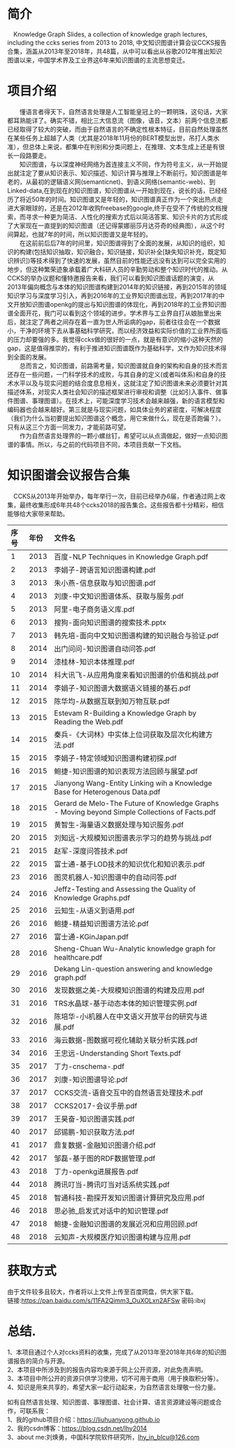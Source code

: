 # 简介
&emsp;Knowledge Graph Slides, a collection of knowledge graph lectures, including the ccks series from 2013 to 2018, 中文知识图谱计算会议CCKS报告合集，涵盖从2013年至2018年，共48篇，从中可以看出从谷歌2012年推出知识图谱以来，中国学术界及工业界这6年来知识图谱的主流思想变迁。

# 项目介绍
&emsp;&emsp;懂语言者得天下，自然语言处理是人工智能皇冠上的一颗明珠，这句话，大家都耳熟能详了。确实不错，相比三大信息流（图像，语音，文本）前两个信息流都已经取得了较大的突破，而由于自然语言的不确定性根本特征，目前自然处理虽然在某些任务上超越了人类（尤其是2018年11月份的BERT模型出世，吊打人类水准），但总体上来说，都集中在判别和分类问题上，在推理、文本生成上还是有很长一段路要走。  
&emsp;&emsp;知识图谱，与以深度神经网络为首连接主义不同，作为符号主义，从一开始提出就注定了要从知识表示、知识描述、知识计算与推理上不断前行。知识图谱是年老的，从最初的逻辑语义网(semanticnet)、到语义网络(semantic-web)、到Linked-data,在到现在的知识图谱，知识图谱从一开始到现在，说长的话，已经经历了将近50年的时间。知识图谱又是年轻的，知识图谱真正作为一个突出热点走进大家眼球的，还是在2012年收购freebase的google,终于在受不了传统的文档搜索，而寻求一种更为简洁、人性化的搜索方式后以简洁答案、知识卡片的方式形成了大家现在一直提到的知识图谱（还记得蒙娜丽莎月达芬奇的经典图），从这个时间算起，也就7年的时间，所以知识图谱又是年轻的。  
&emsp;&emsp;在这前前后后7年的时间里，知识图谱得到了全面的发展，从知识的组织，知识的构建(包括知识抽取，知识融合，知识链接，知识补全[缺失知识补充，既定知识辨识])等技术得到了快速的发展，虽然目前的性能还远没有达到可以完全实用的地步，但这种繁荣迹象承载着广大科研人员的辛勤劳动和整个知识时代的推动。从CCKS的举办议题和懂特邀报告来看，我们可以看到知识图谱话题的演变，从2013年偏向概念与本体的知识图谱构建到2014年的知识链接，再到2015年的领域知识学习与深度学习引入，再到2016年的工业界知识图谱出现，再到2017年的中文开放知识图谱openkg的提出与知识图谱的体现化，再到2018年的工业界知识图谱全面开花，我门可以看到这个领域的进步。学术界与工业界自打从娘胎里出来后，就注定了两者之间存在着一直为世人所诟病的gap，前者往往会在一个数据小，干净的环境下去从事基础科学研究，而以经济效益和实际价值的工业界所面临的压力却要强的多。我觉得ccks做的很好的一点，就是有意识的缩小这种天然的gap，这是值得推崇的，有利于推进知识图谱既作为基础科学，又作为知识技术得到全面的发展。  
&emsp;&emsp;总而言之，知识图谱，前路需考量，知识图谱就自身的架构和自身的技术而言还存在一些问题，一门科学技术的成败，与其自身的定义(或者叫体系)和自身的技术水平以及与现实问题的结合度息息相关，这就注定了知识图谱未来必须要针对其描述体系，对现实人类社会知识的描述框架进行审视和调整（比如引入事件、做事件图谱、事理图谱）。在技术上，可能深度学习技术会越来越强，新的语言模型和编码器也会越来越好。第三就是与现实问题，如具体业务的紧密度，可解决程度（我们为什么当初要提出知识图谱这个概念，用它来做什么，现在是否跑偏？）。只有从这三个方面一同发力，才能前路可望。  
&emsp;&emsp;作为自然语言处理界的一颗小螺丝钉，希望可以从点滴做起，做好一点知识图谱的事情。所以，与之前的代码项目不同，本项目贡献一下文档。  

# 知识图谱会议报告合集
&emsp;CCKS从2013年开始举办，每年举行一次，目前已经举办6届，作者通过网上收集，最终收集形成6年共48个ccks2018的报告集合。这些报告都十分精彩，相信能够给大家带来帮助。

| 序号 | 年份 | 文件名 |
| :--- | :--- | :--- |
| 1 | 2013 | 百度-NLP Techniques in Knowledge Graph.pdf |
| 2 | 2013 | 李娟子-跨语言知识图谱构建.pdf |
| 3 | 2013 | 朱小燕-信息获取与知识图谱.pdf |
| 4 | 2013 | 刘康-中文知识图谱体系、获取与服务.pdf |
| 5 | 2013 | 阿里-电子商务语义库.pdf |
| 6 | 2013 | 搜狗-面向知识图谱的搜索技术.pptx |
| 7 | 2013 | 韩先培-面向中文知识图谱构建的知识融合与验证.pdf |
| 8 | 2014 | 出门问问-知识图谱自动问答.pdf |
| 9 | 2014 | 漆桂林-知识本体推理.pdf |
| 10 | 2014 | 科大讯飞-从应用角度来看知识图谱的价值和挑战.pdf |
| 11 | 2014 | 李娟子-知识图谱大数据语义链接的基石.pdf |
| 12 | 2015 | 陈华均-从数据互联到知万物互联.pdf |
| 13 | 2015 | Estevam R-Building a Knowledge Graph by Reading the Web.pdf |
| 14 | 2015 | 秦兵-《大词林》中实体上位词获取及层次化构建方法.pdf |
| 15 | 2015 | 李娟子-特定领域知识图谱构建初探.pdf |
| 16 | 2015 | 鲍捷-知识图谱的知识表现方法回顾与展望.pdf |
| 17 | 2015 | Jianyong Wang-Entity Linking wih a Knowledge Base for Heterogenous Data.pdf |
| 18 | 2015 | Gerard de Melo-The Future of Knowledge Graphs - Moving beyond Simple Collections of Facts.pdf |
| 19 | 2015 | 黄智生-海量语义数据处理与知识服务.pdf |
| 20 | 2015 | 刘知远-大规模知识图谱表示学习的趋势与挑战.pdf |
| 21 | 2015 | 赵军-深度问答技术.pdf |
| 22 | 2015 | 富士通-基于LOD技术的知识优化和知识表示.pdf |
| 23 | 2016 | 图灵机器人-知识图谱中的自动问答.pdf |
| 24 | 2016 | Jeffz-Testing and Assessing the Quality of Knowledge Graphs.pdf |
| 25 | 2016 | 云知生-从语义到语用.pdf |
| 26 | 2016 | 鲍捷-精益知识图谱方法论.pdf |
| 27 | 2016 | 富士通-KGinJapan.pdf |
| 28 | 2016 | Sheng-Chuan Wu-Analytic knowledge graph for healthcare.pdf |
| 29 | 2016 | Dekang Lin-question answering and knowledge graph.pdf |
| 30 | 2016 | 发现数据之美-大规模知识图谱的构建及应用.pdf |
| 31 | 2016 | TRS水晶球-基于动态本体的知识管理实例.pdf |
| 32 | 2016 | 陈培华-小i机器人在中文语义开放平台的研究与进展.pdf |
| 33 | 2016 | 海云数据-图数据可视化辅助关联分析实践.pdf |
| 34 | 2016 | 王忠远-Understanding Short Texts.pdf |
| 35 | 2017 | 丁力-cnschema-.pdf |
| 36 | 2017 | 刘康-知识图谱导论.pdf |
| 37 | 2017 | CCKS交流-语音交互中的自然语言处理技术.pdf |
| 38 | 2017 | CCKS2017-会议手册.pdf |
| 39 | 2017 | 王昊奋-知识图谱实践.pdf |
| 40 | 2017 | 邱锡鹏-知识获取方法.pdf |
| 41 | 2017 | 鼎复数据-金融知识图谱介绍.pdf |
| 42 | 2017 | 邹磊-基于图的RDF数据管理.pdf |
| 43 | 2018 | 丁力-openkg进展报告.pdf |
| 44 | 2018 | 腾讯叮当-腾讯叮当对话系统实践.pdf |
| 45 | 2018 | 智通科技-勘探开发知识图谱计算研究及应用.pdf |
| 46 | 2018 | 思必驰_启发式对话中的知识管理.pdf |
| 47 | 2018 | 鲍捷-金融知识图谱的发展近况和应用回顾.pdf |
| 48 | 2018 | 云知声-大规模医疗知识图谱构建与应用.pdf |

# 获取方式
由于文件较多且较大，作者将以上文件上传至百度网盘，供大家下载。  
链接:https://pan.baidu.com/s/11FA2Qimm3_OuXOLxn2AFSw  密码:ibxj  

# 总结. 
1、本项目通过个人对ccks资料的收集，完成了从2013年至2018年共6年的知识图谱报告的简介与开源。  
2、本项目中所涉及到的报告内容均来源于网上公开资源，对此免责声明。  
3、本项目中所公开的资源只供学习使用，切不可用于商用（用于换取积分等）。  
4、知识是用来共享的，希望大家一起行动起来，为自然语言处理敬一份力量。  

如有自然语言处理、知识图谱、事理图谱、社会计算、语言资源建设等问题或合作，可联系我：    
1、我的github项目介绍：https://liuhuanyong.github.io  
2、我的csdn博客：https://blog.csdn.net/lhy2014  
3、about me:刘焕勇，中国科学院软件研究所，lhy_in_blcu@126.com  



